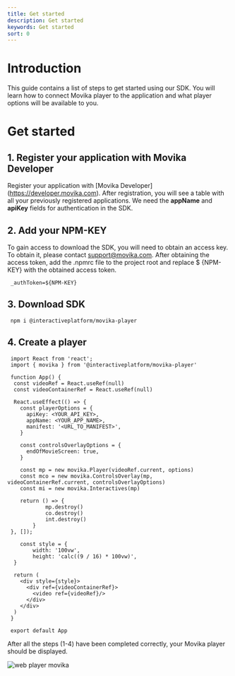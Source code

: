```yaml
---
title: Get started
description: Get started
keywords: Get started
sort: 0
---
```


# Introduction

This guide contains a list of steps to get started using our SDK. You will learn how to connect Movika player to the application and what player options will be available to you.

# Get started

## 1. Register your application with Movika Developer

Register your application with [Movika Developer] (https://developer.movika.com). After registration, you will see a table with all your previously registered applications. We need the **appName** and **apiKey** fields for authentication in the SDK.

## 2. Add your NPM-KEY

To gain access to download the SDK, you will need to obtain an access key. To obtain it, please contact support@movika.com. After obtaining the access token, add the .npmrc file to the project root and replace $ {NPM-KEY} with the obtained access token.

```
 _authToken=${NPM-KEY}
```

## 3. Download SDK

```
 npm i @interactiveplatform/movika-player
```

## 4. Create a player

```
 import React from 'react';
 import { movika } from '@interactiveplatform/movika-player'

 function App() {
  const videoRef = React.useRef(null)
  const videoContainerRef = React.useRef(null)

  React.useEffect(() => {
    const playerOptions = {
      apiKey: <YOUR_API_KEY>,
      appName: <YOUR_APP_NAME>,
      manifest: '<URL_TO_MANIFEST>',
    }

    const controlsOverlayOptions = {
      endOfMovieScreen: true,
    }

    const mp = new movika.Player(videoRef.current, options)
    const mco = new movika.ControlsOverlay(mp, videoContainerRef.current, controlsOverlayOptions)
    const mi = new movika.Interactives(mp)

    return () => {
			mp.destroy()
			co.destroy()
			int.destroy()
		}
 }, []);

	const style = {
		width: '100vw',
		height: 'calc((9 / 16) * 100vw)',
  }

  return (
    <div style={style}>
      <div ref={videoContainerRef}>
        <video ref={videoRef}/>
      </div>
    </div>
  )
 }

 export default App
```

After all the steps (1-4) have been completed correctly, your Movika player should be displayed.

![web player movika](https://raw.githubusercontent.com/movika/public.docs.movika.com/feature/web-sdk-doc-2.5/images/web-player-screen.png)
